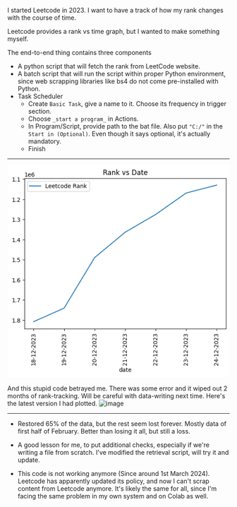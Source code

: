 I started Leetcode in 2023. I want to have a track of how my rank changes with the course of time. 

Leetcode provides a rank vs time graph, but I wanted to make something myself.

The end-to-end thing contains three components

- A python script that will fetch the rank from LeetCode website.
- A batch script that will run the script within proper Python environment, since web scrapping libraries like bs4 do not come pre-installed with Python.
- Task Scheduler
  - Create ```Basic Task```, give a name to it. Choose its frequency in trigger section.
  - Choose ```_start a program_``` in Actions.
  - In Program/Script, provide path to the bat file. Also put ```"C:/"``` in the ```Start in (Optional)```. Even though it says optional, it's actually mandatory.
  - Finish

***********************************************

<p align='center'>
  <img src = "images/rank_graph.png">
</p>

And this stupid code betrayed me. There was some error and it wiped out 2 months of rank-tracking. Will be careful with data-writing next time. Here's the latest version I had plotted.
![image](https://github.com/DebasishDhal/Short-Pet-Projects-Collection/assets/31160148/6a2f4442-a81d-4cb8-808a-13edd4ed8493)
*******************************************
- Restored 65% of the data, but the rest seem lost forever. Mostly data of first half of February. Better than losing it all, but still a loss.
- A good lesson for me, to put additional checks, especially if we're writing a file from scratch. I've modified the retrieval script, will try it and update.

- This code is not working anymore (Since around 1st March 2024). Leetcode has apparently updated its policy, and now I can't scrap content from Leetcode anymore. It's likely the same for all, since I'm facing the same problem in my own system and on Colab as well. 
